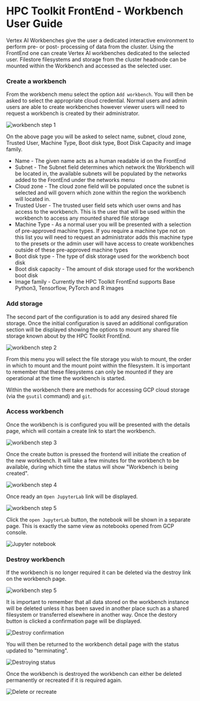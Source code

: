 # HPC Toolkit FrontEnd - Workbench User Guide
<!--
0        1         2         3         4         5         6         7        8
1234567890123456789012345678901234567890123456789012345678901234567890234567890
-->

Vertex AI Workbenches give the user a dedicated interactive environment to
perform pre- or post- processing of data from the cluster. Using the FrontEnd 
one can create Vertex AI workbenches dedicated to the selected user. Filestore
filesystems and storage from the cluster headnode can be mounted within the
Workbench and accessed as the selected user.

### Create a workbench

From the workbench menu select the option `Add workbench`. You will then be
asked to select the appropriate cloud credential. Normal users and admin users
are able to create workbenches however viewer users will need to request a
workbench is created by their administrator.

![workbench step 1](images/Workbench_userguide/create1.png)

On the above page you will be asked to select name, subnet, cloud zone, Trusted
User, Machine Type, Boot disk type, Boot Disk Capacity and image family.

- Name - The given name acts as a human readable id on the FrontEnd
- Subnet - The Subnet field determines which network the Workbench will be
  located in, the available subnets will be populated by the networks added to
  the FrontEnd under the networks menu
- Cloud zone - The cloud zone field will be populated once the subnet is
  selected and will govern which zone within the region the workbench will
  located in.
- Trusted User - The trusted user field sets which user owns and has access to
  the workbench. This is the user that will be used within the workbench to
  access any mounted shared file storage
- Machine Type - As a normal user you will be presented with a selection of
  pre-approved machine types. If you require a machine type not on this list
  you will need to request an administrator adds this machine type to the
  presets or the admin user will have access to create workbenches outside of
  these pre-approved machine types
- Boot disk type - The type of disk storage used for the workbench boot disk
- Boot disk capacity - The amount of disk storage used for the workbench boot
  disk
- Image family - Currently the HPC Toolkit FrontEnd supports Base Python3,
  Tensorflow, PyTorch and R images

### Add storage

The second part of the configuration is to add any desired shared file storage.
Once the initial configuration is saved an additional configuration section
will be displayed showing the options to mount any shared file storage known
about by the HPC Toolkit FrontEnd.

![workbench step 2](images/Workbench_userguide/create2.png)

From this menu you will select the file storage you wish to mount, the order in
which to mount and the mount point within the filesystem. It is important to
remember that these filesystems can only be mounted if they are operational at
the time the workbench is started.

Within the workbench there are methods for accessing GCP cloud storage (via the
`gsutil` command) and `git`.

### Access workbench

Once the workbench is is configured you will be presented with the details
page, which will contain a create link to start the workbench.

![workbench step 3](images/Workbench_userguide/create3.png)

Once the create button is pressed the frontend will initiate the creation of
the new workbench. It will take a few minutes for the workbench to be
available, during which time the status will show "Workbench is being created".

![workbench step 4](images/Workbench_userguide/create4.png)

Once ready an `Open JupyterLab` link will be displayed.

![workbench step 5](images/Workbench_userguide/create5.png)

Click the `open JupyterLab` button, the notebook will be shown in a separate
page. This is exactly the same view as notebooks opened from GCP console.

![Jupyter notebook](images/Workbench_userguide/JupyterLab.png)

### Destroy workbench

If the workbench is no longer required it can be deleted via the destroy link
on the workbench page.

![workbench step 5](images/Workbench_userguide/create5.png)

It is important to remember that all data stored on the workbench instance will
be deleted unless it has been saved in another place such as a shared
filesystem or transferred elsewhere in another way. Once the destory button is
clicked a confirmation page will be displayed.

![Destroy confirmation](images/Workbench_userguide/destroy_confirm.png)

You will then be returned to the workbench detail page with the status updated
to "terminating".

![Destroying status](images/Workbench_userguide/destroying_status.png)

Once the workbench is destroyed the workbench can either be deleted permanently
or recreated if it is required again.

![Delete or recreate](images/Workbench_userguide/delete.png)
